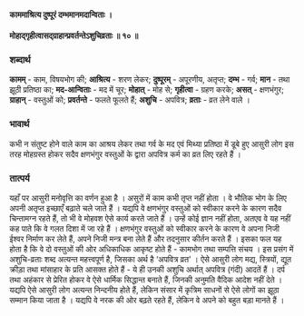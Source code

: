 #### काममाश्रित्य दुष्पूरं दम्भमानमदान्विताः ।
#### मोहाद्गृहीत्वासद्ग्राहान्प्रवर्तन्तेऽशुचिव्रताः ॥ १० ॥

### शब्दार्थ

**कामम्** - काम, विषयभोग की; **आश्रित्य** - शरण लेकर; **दुष्पूरम्** - अपूरणीय, अतृप्त; **दम्भ** - गर्व; **मान** - तथा झूठी प्रतिष्ठा का; **मद-आन्विताः** - मद में चूर; **मोहात्** - मोह से; **गृहीत्वा** - ग्रहण करके; **असत्** - क्षणभंगुर; **ग्राहान्** - वस्तुओं को; **प्रवर्तन्ते** - फलते फूलते हैं; **अशुचि** - अपवित्र; **व्रताः** - व्रत लेने वाले ।

### भावार्थ

कभी न संतुष्ट होने वाले काम का आश्रय लेकर तथा गर्व के मद एवं मिथ्या प्रतिष्ठा में डूबे हुए आसुरी लोग इस तरह मोहग्रस्त होकर सदैव क्षणभंगुर वस्तुओं के द्वारा अपवित्र कर्म का व्रत लिए रहते हैं ।

### तात्पर्य

यहाँ पर आसुरी मनोवृत्ति का वर्णन हुआ है । असुरों में काम कभी तृप्त नहीं होता । वे भौतिक भोग के लिए अपनी अतृप्त इच्छाएँ बढ़ाते चले जाते हैं । यद्यपि वे क्षणभंगुर वस्तुओं को स्वीकार करने के कारण सदैव चिन्तामग्न रहते हैं, तो भी वे मोहवश ऐसे कार्य करते जाते हैं । उन्हें कोई ज्ञान नहीं होता, अतएव वे यह नहीं कह पाते कि वे गलत दिशा में जा रहे हैं । क्षणभंगुर वस्तुओं को स्वीकार करने के कारण वे अपना निजी ईश्वर निर्माण कर लेते हैं, अपने निजी मन्त्र बना लेते हैं और तदनुसार कीर्तन करते हैं । इसका फल यह होता है कि वे दो वस्तुओं की ओर अधिकाधिक आकृष्ट होते हैं - कामभोग तथा सम्पत्ति संचय । इस प्रसंग में अशुचि-व्रताः शब्द अत्यन्त महत्त्वपूर्ण है, जिसका अर्थ है ‘अपवित्र व्रत’ । ऐसे आसुरी लोग मद्य, स्त्रियों, द्यूत क्रीड़ा तथा मांसाहार के प्रति आसक्त होते हैं - ये ही उनकी अशुचि अर्थात् अपवित्र (गंदी) आदतें हैं । दर्प तथा अहंकार से प्रेरित होकर वे ऐसे धार्मिक सिद्धान्त बनाते हैं, जिनकी अनुमति वैदिक आदेश नहीं देते । यद्यपि ऐसे आसुरी लोग अत्यन्त निन्दनीय होते हैं, लेकिन संसार में कृत्रिम साधनों से ऐसे लोगों का झूठा सम्मान किया जाता है । यद्यपि वे नरक की ओर बढ़ते रहते हैं, लेकिन वे अपने को बहुत बड़ा मानते हैं ।